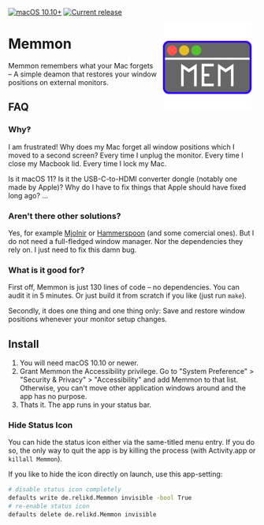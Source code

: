 [![macOS 10.10+](https://img.shields.io/badge/macOS-10.10+-888)](#install)
[![Current release](https://img.shields.io/github/release/relikd/Memmon)](https://github.com/relikd/Memmon/releases)

<img src="img/icon.svg" width="180" height="180" style="margin: 0 10px; float: right;">

# Memmon

Memmon remembers what your Mac forgets – A simple deamon that restores your window positions on external monitors.

## FAQ

### Why‽

I am frustrated! Why does my Mac forget all window positions which I moved to a second screen? Every time I unplug the monitor. Every time I close my Macbook lid. Every time I lock my Mac.

Is it macOS 11? Is it the USB-C-to-HDMI converter dongle (notably one made by Apple)? Why do I have to fix things that Apple should have fixed long ago? …


### Aren't there other solutions?

Yes, for example [Mjolnir](https://github.com/mjolnirapp/mjolnir) or [Hammerspoon](https://github.com/Hammerspoon/hammerspoon) (and some comercial ones). But I do not need a full-fledged window manager. Nor the dependencies they rely on. I just need to fix this damn bug.


### What is it good for?

First off, Memmon is just 130 lines of code – no dependencies. You can audit it in 5 minutes. Or just build it from scratch if you like (just run `make`).

Secondly, it does one thing and one thing only: Save and restore window positions whenever your monitor setup changes.


## Install

1. You will need macOS 10.10 or newer.
2. Grant Memmon the Accessibility privilege. Go to "System Preference" > "Security & Privacy" > "Accessibility" and add Memmon to that list. Otherwise, you can't move other application windows around and the app has no purpose.
3. Thats it. The app runs in your status bar.


### Hide Status Icon

You can hide the status icon either via the same-titled menu entry. If you do so, the only way to quit the app is by killing the process (with Activity.app or `killall Memmon`).

If you like to hide the icon directly on launch, use this app-setting:

```sh
# disable status icon completely
defaults write de.relikd.Memmon invisible -bool True
# re-enable status icon
defaults delete de.relikd.Memmon invisible
```

